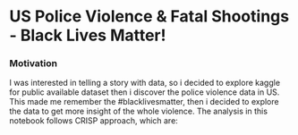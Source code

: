 # US Police Violence & Fatal Shootings - Black Lives Matter!

### Motivation
I was interested in telling a story with data, so i decided to explore kaggle for public available dataset then i discover the police violence data in US. This made me remember the #blacklivesmatter, then i decided to explore the data to get more insight of the whole violence.
The analysis in this notebook follows CRISP approach, which are:

